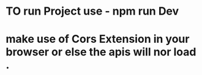 # TO run Project use - npm run Dev

# make use of Cors Extension in your browser or else the apis will nor load .
